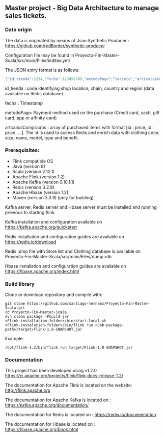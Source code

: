 ## Master project - Big Data Architecture to manage sales tickets.

### Data origin

The data is originated by means of Json:Synthetic Producer : https://github.com/redBorder/synthetic-producer

Configuration file may be found in Proyecto-Fin-Master-Scala/src/main/Files/inditex.yml

The JSON entry format is as follows:
 ```scala
 {"id_tienda":1234,"fecha":123456789,"metodoPago":"tarjeta","articulosComprados":[12345:12.95,12346:128.45]}
 ```
id_tienda : code identifying shop location, chain, country and region (data available on Redis database)

fecha : Timestamp

metodoPago: Payment method used on the purchase (Credit card, cash, gift card, app or affinity card)

articulosComprados : array of purchased items with format [id : price, id : price, ...]. The id is used to access Redis and enrich data with clothing color, size, name, model, type and benefit.

### Prerequisites:

* Flink compatible OS
* Java (version 8)
* Scala (version 2.12.1)
* Apache Flink (version 1.2)
* Apache Kafka (version 0.10.1.1)
* Redis (version 3.2.8)
* Apache Hbase (version 1.2)
* Maven (version 3.3.9) (only for building)

Kafka server, Redis server and Hbase server must be installed and running previous to starting flink.

Kafka installation and configuration available on https://kafka.apache.org/quickstart

Redis installation and configuration guides are available on https://redis.io/download

Redis .dmp file with Store list and Clothing database is available on Proyecto-Fin-Master-Scala/src/main/Files/dump.rdb

Hbase installation and configuration guides are available on https://hbase.apache.org/index.html

### Build library

Clone or download repository and compile with:
```shell
git clone https://github.com/santiago-hernaez/Proyecto-Fin-Master-Scala.git
cd Proyecto-Fin-Master-Scala
mvn clean package -Pbuild-jar
<Flink-installation-folder>/bin/start-local.sh
<Flink-instalation-folder>/bin/flink run <Job-package-path>/target/Flink-1.0-SNAPSHOT.jar
```
Example:
```shell
/opt/flink-1.2/bin/flink run target/Flink-1.0-SNAPSHOT.jar
```
### Documentation

This project has been developed using v1.2.0 https://ci.apache.org/projects/flink/flink-docs-release-1.2/

The documentation for Apache Flink is located on the website: http://flink.apache.org

The documentation for Apache Kafka is located on : https://kafka.apache.org/documentation/

The documentation for Redis is located on : https://redis.io/documentation

The documentation for Hbase is located on : https://hbase.apache.org/book.html

